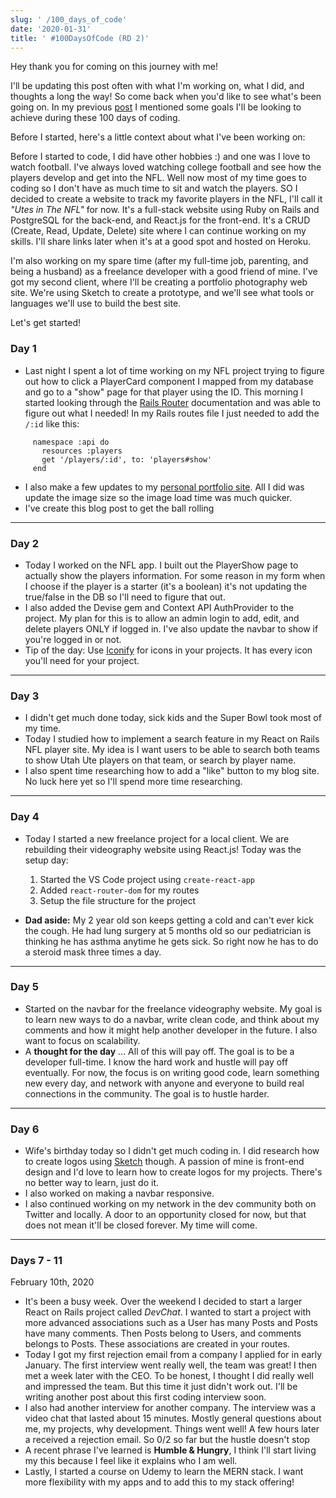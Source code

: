 ```yaml
---
slug: ' /100_days_of_code'
date: '2020-01-31'
title: ' #100DaysOfCode (RD 2)'
---
```

Hey thank you for coming on this journey with me!

I'll be updating this post often with what I'm working on, what I did, and thoughts a long the way! So come back when you'd like to see what's been going on. In my previous [post](https://codewithtaylor.com/posts%20/100-days-note-beforehttps://codewithtaylor.com/posts%20/100-days-note-before) I mentioned some goals I'll be looking to achieve during these 100 days of coding.

Before I started, here's a little context about what I've been working on:

Before I started to code, I did have other hobbies :) and one was I love to watch football. I've always loved watching college football and see how the players develop and get into the NFL. Well now most of my time goes to coding so I don't have as much time to sit and watch the players. SO I decided to create a website to track my favorite players in the NFL, I'll call it *"Utes in The NFL"* for now. It's a full-stack website using Ruby on Rails and PostgreSQL for the back-end, and React.js for the front-end. It's a CRUD (Create, Read, Update, Delete) site where I can continue working on my skills. I'll share links later when it's at a good spot and hosted on Heroku.

I'm also working on my spare time (after my full-time job, parenting, and being a husband) as a freelance developer with a good friend of mine. I've got my second client, where I'll be creating a portfolio photography web site. We're using Sketch to create a prototype, and we'll see what tools or languages we'll use to build the best site. 

Let's get started!

### **Day 1**

* Last night I spent a lot of time working on my NFL project trying to figure out how to  click a PlayerCard component  I mapped from my database and go to a "show" page for that player using the ID. This morning I started looking through the [Rails Router](https://guides.rubyonrails.org/routing.html) documentation and was able to figure out what I needed! In my Rails routes file I just needed to add the `/:id` like this:

```
     namespace :api do
       resources :players
       get '/players/:id', to: 'players#show'
     end  
```

* I also make a few updates to my [personal portfolio site](https//:taylorjcovington.com). All I did was update the image size so the image load time was much quicker.
* I've create this blog post to get the ball rolling

- - -

### Day 2

* Today I worked on the NFL app. I built out the PlayerShow page to actually show the players information. For some reason in my form when I choose if the player is a starter (it's a boolean) it's not updating the true/false in the DB so I'll need to figure that out. 
* I also added the Devise gem and Context API AuthProvider to the project. My plan for this is to allow an admin login to add, edit, and delete players ONLY if logged in. I've also update the navbar to show if you're logged in or not.
* Tip of the day: Use [Iconify](https://iconify.design/icon-sets/https://iconify.design/icon-sets/) for icons in your projects. It has every icon you'll need for your project.

- - -

### Day 3

* I didn't get much done today, sick kids and the Super Bowl took most of my time. 
* Today I studied how to implement a search feature in my React on Rails NFL player site. My idea is I want users to be able to search both teams to show Utah Ute players on that team, or search by player name.
* I also spent time researching how to add a "like" button to my blog site. No luck here yet so I'll spend more time researching.

- - -

### Day 4

* Today I started a new freelance project for a local client. We are rebuilding their videography website using React.js! Today was the setup day:

  1. Started the VS Code project using `create-react-app`
  2. Added `react-router-dom` for my routes
  3. Setup the file structure for the project
* **Dad aside:** My 2 year old son keeps getting a cold and can't ever kick the cough. He had lung surgery at 5 months old so our pediatrician is thinking he has asthma anytime he gets sick. So right now he has to do a steroid mask three times a day. 

- - -

### Day 5

* Started on the navbar for the freelance videography website. My goal is to learn new ways to do a navbar, write clean code, and think about my comments and how it might help another developer in the future. I also want to focus on scalability.
* A  **thought for the day** ... All of this will pay off. The goal is to be a developer full-time. I know the hard work and hustle will pay off eventually. For now, the focus is on writing good code, learn something new every day, and network with anyone and everyone to build real connections in the community. The goal is to hustle harder.

- - -

### Day 6

* Wife's birthday today so I didn't get much coding in. I did research how to create logos using [Sketch](https://www.sketch.com) though. A passion of mine is front-end design and I'd love to learn how to create logos for my projects. There's no better way to learn, just do it.
* I also worked on making a navbar responsive.
* I also continued working on my network in the dev community both on Twitter and locally. A door to an opportunity closed for now, but that does not mean it'll be closed forever. My time will come.

---

### Days 7 - 11
February 10th, 2020
* It's been a busy week. Over the weekend I decided to start a larger React on Rails project called *DevChat*. I wanted to start a project with more advanced associations such as a User has many Posts and Posts have many comments. Then Posts belong to Users, and comments belongs to Posts. These associations are created in your routes.
* Today I got my first rejection email from a company I applied for in early January. The first interview went really well, the team was great! I then met a week later with the CEO. To be honest, I thought I did really well and impressed the team. But this time it just didn't work out. I'll be writing another post about this first coding interview soon.
* I also had another interview for another company. The interview was a video chat that lasted about 15 minutes. Mostly general questions about me, my projects, why development. Things went well! A few hours later a received a rejection email. So 0/2 so far but the hustle doesn't stop
* A recent phrase I've learned is **Humble & Hungry**, I think I'll start living my this because I feel like it explains who I am well. 
* Lastly, I started a course on Udemy to learn the MERN stack. I want more flexibility with my apps and to add this to my stack offering!
